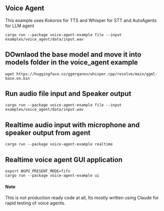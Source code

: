 ## Voice Agent

This example uses Kokoros for TTS and Whisper for STT and AutoAgents for LLM agent

```shell
cargo run --package voice-agent-example file --input examples/voice_agent/data/input.wav 
```

## DOwnlaod the base model and move it into models folder in the voice_agent example

```shell
wget https://huggingface.co/ggerganov/whisper.cpp/resolve/main/ggml-base.en.bin
```

## Run audio file input and Speaker output

```shell
cargo run --package voice-agent-example file --input examples/voice_agent/data/input.wav
```

## Realtime audio input with microphone and speaker output from agent

```shell
cargo run --package voice-agent-example realtime
```

## Realtime voice agent GUI application

```shell
export WGPU_PRESENT_MODE=fifo
cargo run --package voice-agent-example ui
```

#### Note

This is not production ready code at all, Its mostly written using Claude for rapid testing of voice agents.